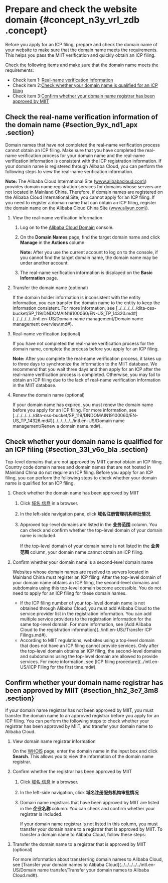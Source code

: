 # Prepare and check the website domain {#concept_n3y_vrl_zdb .concept}

Before you apply for an ICP filing, prepare and check the domain name of your website to make sure that the domain name meets the requirements. This helps you pass the MIIT verification and quickly obtain an ICP filing.

Check the following items and make sure that the domain name meets the requirements:

-   Check item 1: [Real-name verification information](#section_9yx_nd1_apx)
-   Check item 2:[Check whether your domain name is qualified for an ICP filing](#section_33l_v6o_bla)
-   Check item 3:[Confirm whether your domain name registrar has been approved by MIIT](#section_hh2_3e7_3m8)

## Check the real-name verification information of the domain name {#section_9yx_nd1_apx .section}

Domain names that have not completed the real-name verification process cannot obtain an ICP filing. Make sure that you have completed the real-name verification process for your domain name and the real-name verification information is consistent with the ICP registration information. If your domain name is registered through Alibaba Cloud, you can perform the following steps to view the real-name verification information.

**Note:** The Alibaba Cloud International Site \(www.alibabacloud.com\) provides domain name registration services for domains whose servers are not located in Mainland China. Therefore, if domain names are registered on the Alibaba Cloud International Site, you cannot apply for an ICP filing. If you need to register a domain name that can obtain an ICP filing, register the domain name on the Alibaba Cloud China Site \(www.aliyun.com\).

1.  View the real-name verification information

    1.  Log on to the [Alibaba Cloud Domain](https://netcn.console.aliyun.com/core/domain/list) console.
    2.  On the **Domain Names** page, find the target domain name and click **Manage** in the **Actions** column.

        **Note:** After you use the current account to log on to the console, if you cannot find the target domain name, the domain name may be under another account.

    3.  The real-name verification information is displayed on the **Basic Information** page.
2.  Transfer the domain name \(optional\)

    If the domain holder information is inconsistent with the entity information, you can transfer the domain name to the entity to keep the information consistent. For more information, see [../../../../../dita-oss-bucket/SP\_119/DNDOMAIN19100060/EN-US\_TP\_14320.md\#](../../../../../intl.en-US/Domain name management/Domain name management overview.md#).

3.  Real-name verification \(optional\)

    If you have not completed the real-name verification process for the domain name, complete the process before you apply for an ICP filing.

    **Note:** After you complete the real-name verification process, it takes up to three days to synchronize the information to the MIIT database. We recommend that you wait three days and then apply for an ICP after the real-name verification process is completed. Otherwise, you may fail to obtain an ICP filing due to the lack of real-name verification information in the MIIT database.

4.  Renew the domain name \(optional\)

    If your domain name has expired, you must renew the domain name before you apply for an ICP filing. For more information, see [../../../../../dita-oss-bucket/SP\_119/DNDOMAIN19100060/EN-US\_TP\_14326.md\#](../../../../../intl.en-US/Domain name management/Renew a domain name.md#).


## Check whether your domain name is qualified for an ICP filing {#section_33l_v6o_bla .section}

Top-level domains that are not approved by MIIT cannot obtain an ICP filing. Country code domain names and domain names that are not hosted in Mainland China do not require an ICP filing. Before you apply for an ICP filing, you can perform the following steps to check whether your domain name is qualified for an ICP filing.

1.  Check whether the domain name has been approved by MIIT
    1.  Click [域名.信息](http://域名.信息) in a browser.
    2.  In the left-side navigation pane, click **域名注册管理机构审批情况**.
    3.  Approved top-level domains are listed in the **业务范围** column. You can check and confirm whether the top-level domain of your domain name is included.

        If the top-level domain of your domain name is not listed in the **业务范围** column, your domain name cannot obtain an ICP filing.

2.  Confirm whether your domain name is a second-level domain name

    Websites whose domain names are resolved to servers located in Mainland China must register an ICP filing. After the top-level domain of your domain name obtains an ICP filing, the second-level domains and subdomains using this top-level domain become accessible. You do not need to apply for an ICP filing for these domain names.

    -   If the ICP filing number of your top-level domain name is not obtained through Alibaba Cloud, you must add Alibaba Cloud to the service provider list in the registration information. You can add multiple service providers to the registration information for the same top-level domain. For more information, see [Add Alibaba Cloud to the registration information](../intl.en-US//Transfer ICP Filings.md#).
    -   According to MIIT regulations, websites using a top-level domain that does not have an ICP filing cannot provide services. Only after the top-level domain obtains an ICP filing, the second-level domains and subdomains using the top-level domain are allowed to provide services. For more information, see [ICP filing procedure](../intl.en-US//ICP Filing for the first time.md#).

## Confirm whether your domain name registrar has been approved by MIIT {#section_hh2_3e7_3m8 .section}

If your domain name registrar has not been approved by MIIT, you must transfer the domain name to an approved registrar before you apply for an ICP filing. You can perform the following steps to check whether your registrar has been approved by MIIT, and transfer your domain name to Alibaba Cloud.

1.  View domain name registrar information

    On the [WHOIS](https://whois.aliyun.com/) page, enter the domain name in the input box and click **Search**. This allows you to view the information of the domain name registrar.

2.  Confirm whether the registrar has been approved by MIIT

    1.  Click [域名.信息](http://域名.信息) in a browser.
    2.  In the left-side navigation, click **域名注册服务机构审批情况**
    3.  Domain name registrars that have been approved by MIIT are listed in the **企业名称** column. You can check and confirm whether your registrar is included.

        If your domain name registrar is not listed in this column, you must transfer your domain name to a registrar that is approved by MIIT. To transfer a domain name to Alibaba Cloud, follow these steps:

3.  Transfer the domain name to a registrar that is approved by MIIT \(optional\)

    For more information about transferring domain names to Alibaba Cloud, see [Transfer your domain names to Alibaba Cloud](../../../../../intl.en-US/Domain name transfer/Transfer your domain names to Alibaba Cloud.md#).


